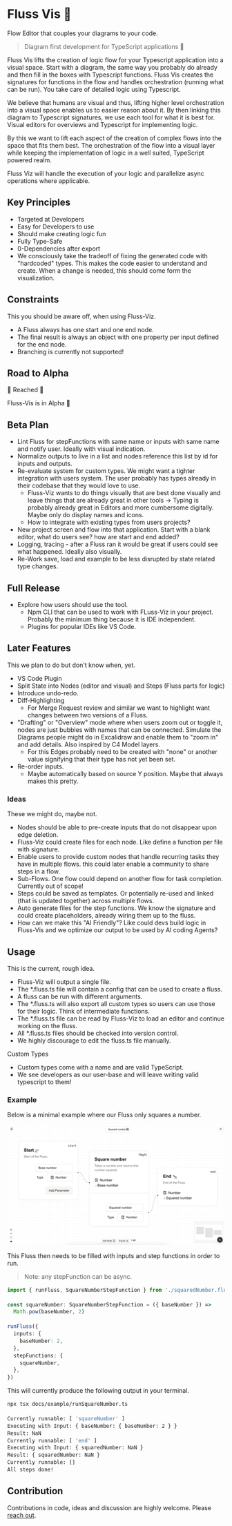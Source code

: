 # Fluss Vis 🌊

Flow Editor that couples your diagrams to your code.

>Diagram first development for TypeScript applications 🌊

Fluss Vis lifts the creation of logic flow for your Typescript application into a visual space. Start with a diagram, the same way you probably do already and then fill in the boxes with Typescript functions. Fluss Vis creates the signatures for functions in the flow and handles orchestration (running what can be run). You take care of detailed logic using Typescript.

We believe that humans are visual and thus, lifting higher level orchestration into a visual space enables us to easier reason about it. By then linking this diagram to Typescript signatures, we use each tool for what it is best for. Visual editors for overviews and Typescript for implementing logic.


 By this we want to lift each aspect of the creation of complex flows into the space that fits them best. The orchestration of the flow into a visual layer while keeping the implementation of logic in a well suited, TypeScript powered realm.

Fluss Viz will handle the execution of your logic and parallelize async operations where applicable.

## Key Principles

- Targeted at Developers
- Easy for Developers to use
- Should make creating logic fun
- Fully Type-Safe
- 0-Dependencies after export
- We consciously take the tradeoff of fixing the generated code with "hardcoded" types. This makes the code easier to understand and create. When a change is needed, this should come form the visualization.

## Constraints

This you should be aware off, when using Fluss-Viz.

- A Fluss always has one start and one end node.
- The final result is always an object with one property per input defined for the end node.
- Branching is currently not supported!

## Road to Alpha

🏁 Reached 🎉

Fluss-Vis is in Alpha 🚀

## Beta Plan

- Lint Fluss for stepFunctions with same name or inputs with same name and notify user. Ideally with visual indication.
- Normalize outputs to live in a list and nodes reference this list by id for inputs and outputs.
- Re-evaluate system for custom types. We might want a tighter integration with users system. The user probably has types already in their codebase that they would love to use.
  - Fluss-Viz wants to do things visually that are best done visually and leave things that are already great in other tools -> Typing is probably already great in Editors and more cumbersome digitally. Maybe only do display names and icons.
  - How to integrate with existing types from users projects?
- New project screen and flow into that application. Start with a blank editor, what do users see? how are start and end added?
- Logging, tracing - after a Fluss ran it would be great if users could see what happened. Ideally also visually.
- Re-Work save, load and example to be less disrupted by state related type changes.

## Full Release

- Explore how users should use the tool.
  - Npm CLI that can be used to work with FLuss-Viz in your project. Probably the minimum thing because it is IDE independent.
  - Plugins for popular IDEs like VS Code.

## Later Features

This we plan to do but don't know when, yet.

- VS Code Plugin
- Split State into Nodes (editor and visual) and Steps (Fluss parts for logic)
- Introduce undo-redo.
- Diff-Highlighting
  - For Merge Request review and similar we want to highlight want changes between two versions of a Fluss.
- "Drafting" or "Overview" mode where when users zoom out or toggle it, nodes are just bubbles with names that can be connected. Simulate the Diagrams people might do in Excalidraw and enable them to "zoom in" and add details. Also inspired by C4 Model layers.
  - For this Edges probably need to be created with "none" or another value signifying that their type has not yet been set.
- Re-order inputs.
  - Maybe automatically based on source Y position. Maybe that always makes this pretty.

### Ideas

These we might do, maybe not.

- Nodes should be able to pre-create inputs that do not disappear upon edge deletion.
- Fluss-Viz could create files for each node. Like define a function per file with signature.
- Enable users to provide custom nodes that handle recurring tasks they have in multiple flows. this could later enable a community to share steps in a flow.
- Sub-Flows. One flow could depend on another flow for task completion. Currently out of scope!
- Steps could be saved as templates. Or potentially re-used and linked (that is updated together) across multiple flows.
- Auto generate files for the step functions. We know the signature and could create placeholders, already wiring them up to the fluss.
- How can we make this "AI Friendly"? Like could devs build logic in Fluss-Vis and we optimize our output to be used by AI coding Agents?

## Usage

This is the current, rough idea.

- Fluss-Viz will output a single file.
- The *.fluss.ts file will contain a config that can be used to create a fluss.
- A fluss can be run with different arguments.
- The *.fluss.ts will also export all custom types so users can use those for their logic. Think of intermediate functions.
- The *.fluss.ts file can be read by Fluss-Viz to load an editor and continue working on the fluss.
- All *.fluss.ts files should be checked into version control.
- We highly discourage to edit the fluss.ts file manually.

Custom Types

- Custom types come with a name and are valid TypeScript.
- We see developers as our user-base and will leave writing valid typescript to them!

### Example

Below is a minimal example where our Fluss only squares a number.

![A flow in Fluss-Vis that squares a number.](/docs/example/squareNumber-screen.png)

This Fluss then needs to be filled with inputs and step functions in order to run.

>Note: any stepFunction can be async.

```typescript
import { runFluss, SquareNumberStepFunction } from './squaredNumber.fluss'

const squareNumber: SquareNumberStepFunction = ({ baseNumber }) =>
  Math.pow(baseNumber, 2)

runFluss({
  inputs: {
    baseNumber: 2,
  },
  stepFunctions: {
    squareNumber,
  },
})
```

This will currently produce the following output in your terminal.

```bash
npx tsx docs/example/runSquareNumber.ts 

Currently runnable: [ 'squareNumber' ]
Executing with Input: { baseNumber: { baseNumber: 2 } }
Result: NaN
Currently runnable: [ 'end' ]
Executing with Input: { squaredNumber: NaN }
Result: { squaredNumber: NaN }
Currently runnable: []
All steps done!
```

## Contribution

Contributions in code, ideas and discussion are highly welcome. Please [reach out](https://hendrikwallbaum.de/).
